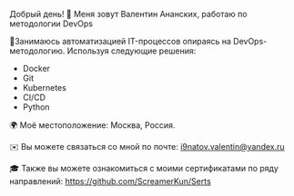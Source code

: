 Добрый день! 👋 
Меня зовут Валентин Ананских, работаю по методологии DevOps

🧠Занимаюсь автоматизацией IT-процессов опираясь на DevOps-методологию. Используя следующие решения:
- Docker
- Git
- Kubernetes
- CI/CD
- Python

🌍  Моё местоположение: Москва, Россия.

✉️  Вы можете связаться со мной по почте: i9natov.valentin@yandex.ru


🎓 Также вы можете ознакомиться с моими сертификатами по ряду направлений: https://github.com/ScreamerKun/Serts
